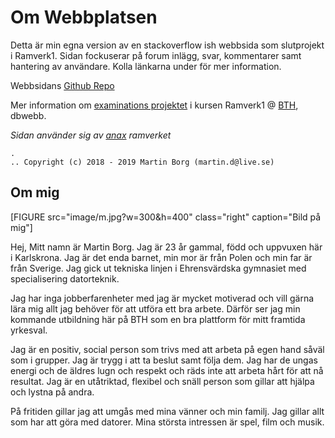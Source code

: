 Om Webbplatsen
=========================

Detta är min egna version av en stackoverflow ish webbsida som slutprojekt i Ramverk1. Sidan fockuserar på forum inlägg, svar, kommentarer samt hantering av användare. Kolla länkarna under för mer information.

Webbsidans [Github Repo](https://github.com/mabn17/ramverk1-proj)

Mer information om [examinations projektet](https://dbwebb.se/kurser/ramverk1-v2/kmom10) i kursen Ramverk1 @ [BTH](https://www.bth.se/eng/), dbwebb.

*Sidan använder sig av [anax](https://github.com/canax) ramverket*

```
.
.. Copyright (c) 2018 - 2019 Martin Borg (martin.d@live.se)
```

Om mig
-------------------------
[FIGURE src="image/m.jpg?w=300&h=400" class="right" caption="Bild på mig"]

Hej, Mitt namn är Martin Borg. Jag är 23 år gammal, född och uppvuxen här i Karlskrona. Jag är det enda barnet, min mor är från Polen och min far är från Sverige. Jag gick ut tekniska linjen i Ehrensvärdska gymnasiet med specialisering datorteknik.

Jag har inga jobberfarenheter med jag är mycket motiverad och vill gärna lära mig allt jag behöver för att utföra ett bra arbete. Därför ser jag min kommande utbildning här på BTH som en bra plattform för mitt framtida yrkesval.

Jag är en positiv, social person som trivs med att arbeta på egen hand såväl som i grupper. Jag är trygg i att ta beslut samt följa dem. Jag har de ungas energi och de äldres lugn och respekt och räds inte att arbeta hårt för att nå resultat. Jag är en utåtriktad, flexibel och snäll person som gillar att hjälpa och lystna på andra.

På fritiden gillar jag att umgås med mina vänner och min familj. Jag gillar allt som har att göra med datorer. Mina största intressen är spel, film och musik.